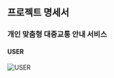 ## 프로젝트 명세서

### 개인 맞춤형 대중교통 안내 서비스

#### USER

![USER](/uploads/b2ea42e98b8b49a14110c53cf4737973/USER.png)